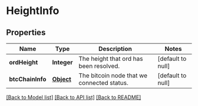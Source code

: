 # HeightInfo
## Properties

| Name | Type | Description | Notes |
|------------ | ------------- | ------------- | -------------|
| **ordHeight** | **Integer** | The height that ord has been resolved. | [default to null] |
| **btcChainInfo** | [**Object**](.md) | The bitcoin node that we connected status. | [default to null] |

[[Back to Model list]](../README.md#documentation-for-models) [[Back to API list]](../README.md#documentation-for-api-endpoints) [[Back to README]](../README.md)

